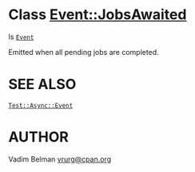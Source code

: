 Class <Event::JobsAwaited>
==========================

Is [`Event`](https://github.com/vrurg/raku-Test-Async/blob/v0.1.902/docs/md/Test/Async/Event.md)

Emitted when all pending jobs are completed.

SEE ALSO
========

[`Test::Async::Event`](https://github.com/vrurg/raku-Test-Async/blob/v0.1.902/docs/md/Test/Async/Event.md)

AUTHOR
======

Vadim Belman <vrurg@cpan.org>

